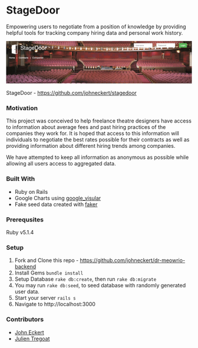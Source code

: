 # StageDoor

Empowering users to negotiate from a position of knowledge by providing helpful tools for tracking company hiring data and personal work history.

![StageDoor Image](screen_capture.png)

StageDoor - https://github.com/johneckert/stagedoor

### Motivation

This project was conceived to help freelance theatre designers have access to information about average fees and past hiring practices of the companies they work for. It is hoped that access to this information will individuals to negotiate the best rates possible for their contracts as well as providing information about different hiring trends among companies.

We have attempted to keep all information as anonymous as possible while allowing all users access to aggregated data.

### Built With

* Ruby on Rails
* Google Charts using [google_visular]("https://github.com/winston/google_visualr")
* Fake seed data created with [faker]("https://github.com/stympy/faker")

### Prerequsites

Ruby v5.1.4

### Setup

1.  Fork and Clone this repo - https://github.com/johneckert/dr-meowrio-backend
2.  Install Gems `bundle install`
3.  Setup Database `rake db:create`, then run `rake db:migrate`
4.  You may run `rake db:seed`, to seed database with randomly generated user data.
5.  Start your server `rails s`
6.  Navigate to http://localhost:3000

### Contributors

* [John Eckert](https://github.com/johneckert)
* [Julien Tregoat](https://github.com/julientregoat)
